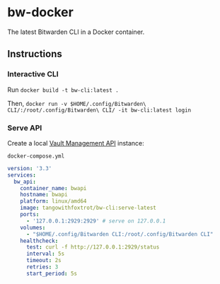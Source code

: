 # bw-docker
The latest Bitwarden CLI in a Docker container.

## Instructions
### Interactive CLI
Run `docker build -t bw-cli:latest .`

Then, `docker run -v $HOME/.config/Bitwarden\ CLI/:/root/.config/Bitwarden\ CLI/ -it bw-cli:latest login`

### Serve API
Create a local [Vault Management API](https://bitwarden.com/help/vault-management-api/) instance:

`docker-compose.yml`
```yaml
version: '3.3'
services:
  bw_api:
    container_name: bwapi
    hostname: bwapi
    platform: linux/amd64
    image: tangowithfoxtrot/bw-cli:serve-latest
    ports:
      - '127.0.0.1:2929:2929' # serve on 127.0.0.1
    volumes:
      - "$HOME/.config/Bitwarden CLI:/root/.config/Bitwarden CLI"
    healthcheck:
      test: curl -f http://127.0.0.1:2929/status
      interval: 5s
      timeout: 2s
      retries: 3
      start_period: 5s
```
